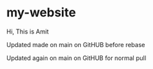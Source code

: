 # my-website
Hi, This is Amit

Updated made on main on GitHUB before rebase

Updated again on main on GitHUB for normal pull

